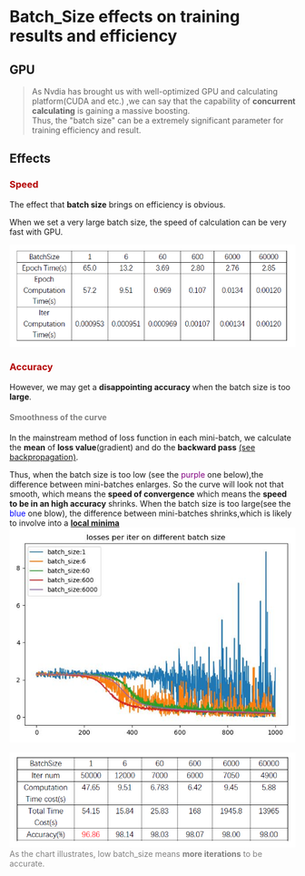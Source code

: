 # Batch_Size effects on training results and efficiency

## GPU
>As Nvdia has brought us with well-optimized GPU and calculating platform(CUDA and etc.) ,we can say that the capability of **concurrent calculating** is gaining a massive boosting.  
Thus, the "batch size"  can be a extremely significant parameter for training efficiency and result.

## Effects

### <font color='B40404'>Speed</font> 

The effect that **batch size** brings on efficiency is obvious.  

When we set a very large batch size, the speed of calculation can be very fast with GPU. 


![effects of batch_size in fixed epoch iterations and learning rate](images/batch_size.png)

### <font color='B40404'>Accuracy</font>

However, we may get a **disappointing accuracy** when the batch size is too **large**.   

#### <font color='grey'>Smoothness of the curve </font>  

In the mainstream method of loss function in each mini-batch, we calculate the **mean** of **loss value**(gradient)  and do the **backward pass**
[(see backpropagation)](https://en.wikipedia.org/wiki/Backpropagation).  

Thus, when the batch size is too low (see the <font color='purple'>purple </font>one below),the difference between mini-batches enlarges. So the curve will look not that smooth, which means the **speed of convergence** which means the **speed to be in an high accuracy** shrinks.
When the batch size is too large(see the <font color='blue'>blue </font> one blow), the difference between mini-batches shrinks,which is likely to involve into a [**local minima**](https://en.wikipedia.org/wiki/Maxima_and_minima)
![When batch size change curve's view](images/batch_size_curve.jpg)

![accuracy of different batch sizes](images/accuracy.png)
<font color='grey'>As the chart illustrates, low batch_size means **more iterations** to be accurate.
</font>




